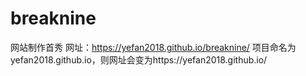 # breaknine
网站制作首秀
网址：https://yefan2018.github.io/breaknine/
项目命名为yefan2018.github.io，则网址会变为https://yefan2018.github.io/
